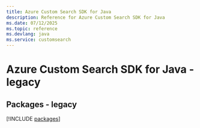 ```yaml
---
title: Azure Custom Search SDK for Java
description: Reference for Azure Custom Search SDK for Java
ms.date: 07/12/2025
ms.topic: reference
ms.devlang: java
ms.service: customsearch
---
```

# Azure Custom Search SDK for Java - legacy
## Packages - legacy
[!INCLUDE [packages](custom-search-index.md)]